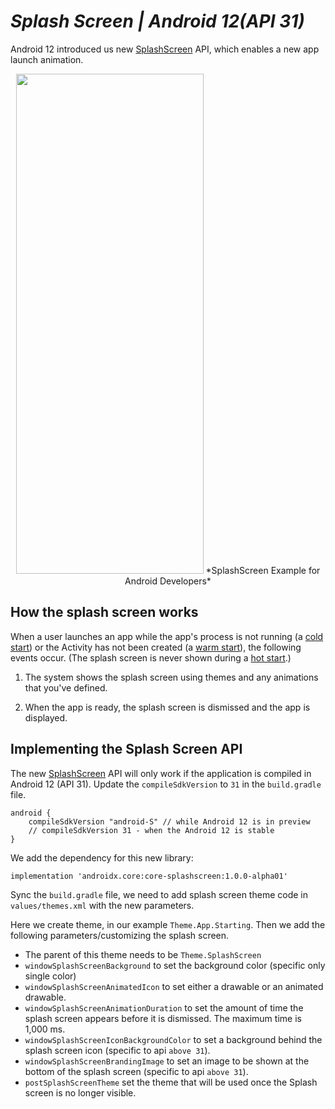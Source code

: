 # _Splash Screen | Android 12(API 31)_

Android 12 introduced us new [SplashScreen](https://developer.android.com/reference/android/window/SplashScreen) API, which enables a new app launch animation.

<p align="center">
  <img width="300" height="800" src="https://developer.android.com/about/versions/12/images/splash-screen-gmail-example.gif">
  *SplashScreen Example for Android Developers*
</p>

## How the splash screen works
When a user launches an app while the app's process is not running (a [cold start](https://developer.android.com/topic/performance/vitals/launch-time#cold)) or the Activity has not been created (a [warm start](https://developer.android.com/topic/performance/vitals/launch-time#warm)), the following events occur. (The splash screen is never shown during a [hot start](https://developer.android.com/topic/performance/vitals/launch-time#hot).)

1. The system shows the splash screen using themes and any animations that you've defined.

2. When the app is ready, the splash screen is dismissed and the app is displayed.

## Implementing the Splash Screen API
The new [SplashScreen](https://developer.android.com/reference/android/window/SplashScreen) API will only work if the application is compiled in Android 12 (API 31). Update the ``` compileSdkVersion ``` to ``` 31 ``` in the ``` build.gradle ``` file.

```
android {
    compileSdkVersion "android-S" // while Android 12 is in preview
    // compileSdkVersion 31 - when the Android 12 is stable
}
```
We add the dependency for this new library:
```
implementation 'androidx.core:core-splashscreen:1.0.0-alpha01'
```
Sync the ``` build.gradle ``` file, we need to add splash screen theme code in ``` values/themes.xml ``` with the new parameters.

Here we create theme, in our example ``` Theme.App.Starting ```. Then we add the following parameters/customizing the splash screen.

- The parent of this theme needs to be ``` Theme.SplashScreen ```
- ``` windowSplashScreenBackground ``` to set the background color (specific only single color)
- ``` windowSplashScreenAnimatedIcon ``` to set either a drawable or an animated drawable.
- ``` windowSplashScreenAnimationDuration ``` to set the amount of time the splash screen appears before it is dismissed. The maximum time is 1,000 ms.
- ``` windowSplashScreenIconBackgroundColor ``` to set a background behind the splash screen icon (specific to api ``` above 31 ```).
- ``` windowSplashScreenBrandingImage ``` to set an image to be shown at the bottom of the splash screen (specific to api ``` above 31 ```).
- ``` postSplashScreenTheme ``` set the theme that will be used once the Splash screen is no longer visible.

<script src="https://gist.github.com/patildnyaneshwar/f44573637e40d6d73638050deb641d5e.js"></script>
